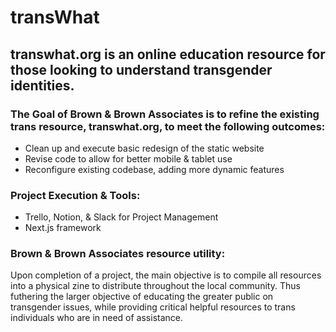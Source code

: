 # transWhat
## transwhat.org is an online education resource for those looking to understand transgender identities.

### The Goal of Brown & Brown Associates is to refine the existing trans resource, transwhat.org, to meet the following outcomes:
- Clean up and execute basic redesign of the static website
- Revise code to allow for better mobile & tablet use
- Reconfigure existing codebase, adding more dynamic features

### Project Execution & Tools:
- Trello, Notion, & Slack for Project Management
- Next.js framework

### Brown & Brown Associates resource utility:
Upon completion of a project, the main objective is to compile all resources into a physical zine to distribute throughout the local community. Thus futhering the larger objective of educating the greater public on transgender issues, while providing critical helpful resources to trans individuals who are in need of assistance. 
